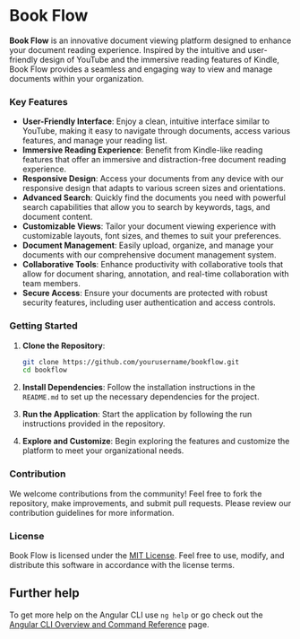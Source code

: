 # Book Flow

**Book Flow** is an innovative document viewing platform designed to enhance your document reading experience. Inspired by the intuitive and user-friendly design of YouTube and the immersive reading features of Kindle, Book Flow provides a seamless and engaging way to view and manage documents within your organization.

### Key Features

- **User-Friendly Interface**: Enjoy a clean, intuitive interface similar to YouTube, making it easy to navigate through documents, access various features, and manage your reading list.
- **Immersive Reading Experience**: Benefit from Kindle-like reading features that offer an immersive and distraction-free document reading experience.
- **Responsive Design**: Access your documents from any device with our responsive design that adapts to various screen sizes and orientations.
- **Advanced Search**: Quickly find the documents you need with powerful search capabilities that allow you to search by keywords, tags, and document content.
- **Customizable Views**: Tailor your document viewing experience with customizable layouts, font sizes, and themes to suit your preferences.
- **Document Management**: Easily upload, organize, and manage your documents with our comprehensive document management system.
- **Collaborative Tools**: Enhance productivity with collaborative tools that allow for document sharing, annotation, and real-time collaboration with team members.
- **Secure Access**: Ensure your documents are protected with robust security features, including user authentication and access controls.

### Getting Started

1. **Clone the Repository**:
   ```sh
   git clone https://github.com/yourusername/bookflow.git
   cd bookflow
   ```

2. **Install Dependencies**:
   Follow the installation instructions in the `README.md` to set up the necessary dependencies for the project.

3. **Run the Application**:
   Start the application by following the run instructions provided in the repository.

4. **Explore and Customize**:
   Begin exploring the features and customize the platform to meet your organizational needs.

### Contribution

We welcome contributions from the community! Feel free to fork the repository, make improvements, and submit pull requests. Please review our contribution guidelines for more information.

### License

Book Flow is licensed under the [MIT License](LICENSE). Feel free to use, modify, and distribute this software in accordance with the license terms.

## Further help

To get more help on the Angular CLI use `ng help` or go check out the [Angular CLI Overview and Command Reference](https://angular.dev/tools/cli) page.
